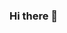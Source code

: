 ### Hi there 👋

<!--
**Stevnlinton/Stevnlinton** is a ✨ _special_ ✨ repository because its `README.md` (this file) appears on your GitHub profile.
# 
💫 About Me:
🔭I'm Pursing Software Engineering @ Western Governors University ... 
🌱I'm Currently working on Frontend Web Development 
🤔Im looking to collaborate on Real-World WebDev Projects
💡Im looking for help with Object-Oriented Programming with C++
⏳I'm currently Javascript
💬 Ask me bout Privacy and Confidentiality in Healthcare
 ⚡ Fun fact: 1 of 18 children <br>


## 🌐 Socials:
[![Instagram](https://img.shields.io/badge/Instagram-%23E4405F.svg?logo=Instagram&logoColor=white)](https://instagram.com/lintonnnnn) [![LinkedIn](https://img.shields.io/badge/LinkedIn-%230077B5.svg?logo=linkedin&logoColor=white)](https://linkedin.com/in/steven-linton) 

# 💻 Tech Stack:
![Bootstrap](https://img.shields.io/badge/bootstrap-%23563D7C.svg?style=for-the-badge&logo=bootstrap&logoColor=white) ![CSS3](https://img.shields.io/badge/css3-%231572B6.svg?style=for-the-badge&logo=css3&logoColor=white) ![HTML5](https://img.shields.io/badge/html5-%23E34F26.svg?style=for-the-badge&logo=html5&logoColor=white) ![JavaScript](https://img.shields.io/badge/javascript-%23323330.svg?style=for-the-badge&logo=javascript&logoColor=%23F7DF1E) ![Google Cloud](https://img.shields.io/badge/Google%20Cloud-%234285F4.svg?style=for-the-badge&logo=google-cloud&logoColor=white) ![IOS](https://img.shields.io/badge/IOS-%2320232a.svg?style=for-the-badge&logo=apple&logoColor=white) ![MySQL](https://img.shields.io/badge/mysql-%2300f.svg?style=for-the-badge&logo=mysql&logoColor=white) ![Adobe InDesign](https://img.shields.io/badge/Adobe%20InDesign-49021F?style=for-the-badge&logo=adobeindesign&logoColor=white)
# 📊 GitHub Stats:
![](https://github-readme-stats.vercel.app/api?username=Stevnlinton&theme=vue-dark&hide_border=false&include_all_commits=true&count_private=false)<br/>
![](https://github-readme-streak-stats.herokuapp.com/?user=Stevnlinton&theme=vue-dark&hide_border=false)<br/>
![](https://github-readme-stats.vercel.app/api/top-langs/?username=Stevnlinton&theme=vue-dark&hide_border=false&include_all_commits=true&count_private=false&layout=compact)

---
[![](https://visitcount.itsvg.in/api?id=Stevnlinton&icon=0&color=0)](https://visitcount.itsvg.in)

<!-- Proudly created with GPRM ( https://gprm.itsvg.in ) -->
